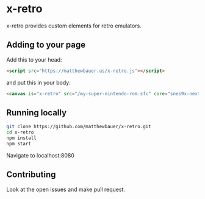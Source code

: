 # x-retro

x-retro provides custom elements for retro emulators.

## Adding to your page

Add this to your head:

```html
<script src="https://matthewbauer.us/x-retro.js"></script>
```

and put this in your body:

```html
<canvas is="x-retro" src="/my-super-nintendo-rom.sfc" core="snes9x-next" autostart></canvas>
```

## Running locally

```sh
git clone https://github.com/matthewbauer/x-retro.git
cd x-retro
npm install
npm start
```

Navigate to localhost:8080

## Contributing

Look at the open issues and make pull request.
